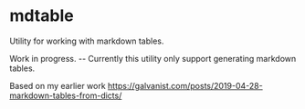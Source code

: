 # mdtable

Utility for working with markdown tables.

Work in progress. -- Currently this utility only support generating markdown tables.

Based on my earlier work <https://galvanist.com/posts/2019-04-28-markdown-tables-from-dicts/>
